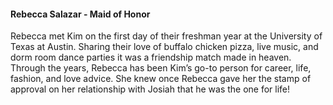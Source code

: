 
#### Rebecca Salazar - Maid of Honor

Rebecca met Kim on the first day of their freshman year at the University of Texas at Austin. Sharing their love of buffalo chicken pizza, live music, and dorm room dance parties it was a friendship match made in heaven. Through the years, Rebecca has been Kim’s go-to person for career, life, fashion, and love advice. She knew once Rebecca gave her the stamp of approval on her relationship with Josiah that he was the one for life!
